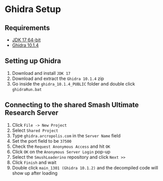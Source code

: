 # Ghidra Setup

## Requirements
   - [JDK 17 64-bit](https://adoptium.net/temurin/releases/)
   - [Ghidra 10.1.4](https://github.com/NationalSecurityAgency/ghidra/releases/tag/Ghidra_10.1.4_build)

## Setting up Ghidra
1. Download and install `JDK 17`
2. Download and extract the `Ghidra 10.1.4` zip
3. Go inside the `ghidra_10.1.4_PUBLIC` folder and double click `ghidraRun.bat`

## Connecting to the shared Smash Ultimate Research Server
1. Click `File -> New Project`
2. Select `Shared Project`
3. Type `ghidra.arcropolis.com` in the `Server Name` field
4. Set the port field to be `37500`
5. Check the `Request Anonymous Access` and hit `OK`
6. Click `OK` on the `Anonymous Server Login` pop-up
7. Select the `SmushLoaderino` repository and click `Next >>`
9. Click `Finish` and wait
10. Double click `main_1301 (Ghidra 10.1.2)` and the decompiled code will show up after loading